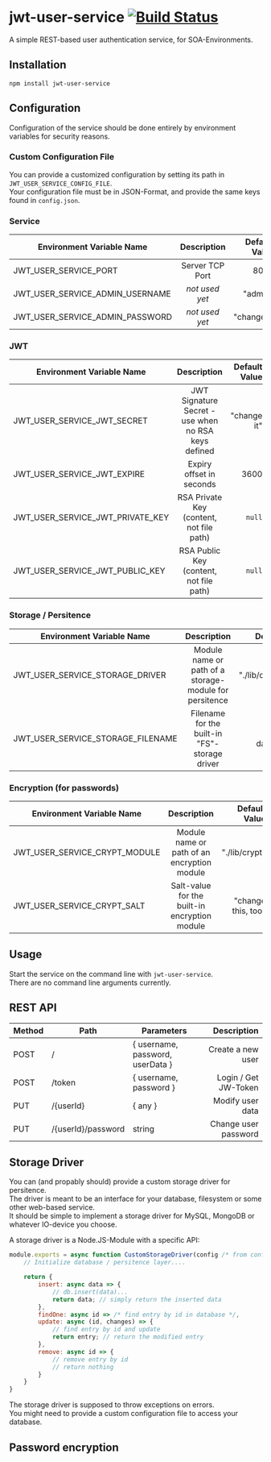 # jwt-user-service [![Build Status](https://travis-ci.org/stephanbruny/jwt-user-service.svg?branch=master)](https://travis-ci.org/stephanbruny/jwt-user-service)  

A simple REST-based user authentication service, for SOA-Environments.  

## Installation

`npm install jwt-user-service`

## Configuration

Configuration of the service should be done entirely by environment variables for security reasons.  

### Custom Configuration File

You can provide a customized configuration by setting its path in `JWT_USER_SERVICE_CONFIG_FILE`.  
Your configuration file must be in JSON-Format, and provide the same keys found in `config.json`.

### Service

| Environment Variable Name       | Description     | Default Value  |
| -----------------------------   |:-------------:  | --------------:|
| JWT_USER_SERVICE_PORT           | Server TCP Port | 8080 |
| JWT_USER_SERVICE_ADMIN_USERNAME | _not used yet_  | "admin" |
| JWT_USER_SERVICE_ADMIN_PASSWORD | _not used yet_  | "changeit" |

### JWT

| Environment Variable Name        | Description                                         | Default Value  |
| -----------------------------    |:-------------:                                      | --------------:|
| JWT_USER_SERVICE_JWT_SECRET      | JWT Signature Secret - use when no RSA keys defined | "change it" |
| JWT_USER_SERVICE_JWT_EXPIRE      | Expiry offset in seconds                            | 3600 |
| JWT_USER_SERVICE_JWT_PRIVATE_KEY | RSA Private Key (content, not file path)            | `null` |
| JWT_USER_SERVICE_JWT_PUBLIC_KEY  | RSA Public Key (content, not file path)             | `null` |

### Storage / Persitence

| Environment Variable Name         | Description                                            | Default Value  |
| -----------------------------     |:-------------:                                         | --------------:|
| JWT_USER_SERVICE_STORAGE_DRIVER   | Module name or path of a storage-module for persitence | "./lib/database/fs" |
| JWT_USER_SERVICE_STORAGE_FILENAME | Filename for the built-in "FS"-storage driver          | "./app-data/user.db" |

### Encryption (for passwords)

| Environment Variable Name         | Description                                            | Default Value  |
| -----------------------------     |:-------------:                                         | --------------:|
| JWT_USER_SERVICE_CRYPT_MODULE     | Module name or path of an encryption module            | "./lib/crypt"  |
| JWT_USER_SERVICE_CRYPT_SALT       | Salt-value for the built-in encryption module          | "change this, too" |

## Usage

Start the service on the command line with `jwt-user-service`.  
There are no command line arguments currently.  

## REST API

| Method | Path                | Parameters                                  | Description    |
| -------| -------------       | -------------                               | --------------:|
| POST   | /                   | { username, password, userData }            | Create a new user |
| POST   | /token              | { username, password }                      | Login / Get JW-Token |
| PUT    | /{userId}           | { any }                                     | Modify user data |
| PUT    | /{userId}/password  | string                                      | Change user password |

## Storage Driver

You can (and propably should) provide a custom storage driver for persitence.  
The driver is meant to be an interface for your database, filesystem or some other web-based service.  
It should be simple to implement a storage driver for MySQL, MongoDB or whatever IO-device you choose.  

A storage driver is a Node.JS-Module with a specific API:

```js
module.exports = async function CustomStorageDriver(config /* from config.storage */) {
    // Initialize database / persitence layer....

    return {
        insert: async data => {
            // db.insert(data)...
            return data; // simply return the inserted data
        },
        findOne: async id => /* find entry by id in database */,
        update: async (id, changes) => {
            // find entry by id and update
            return entry; // return the modified entry
        },
        remove: async id => {
            // remove entry by id
            // return nothing
        }
    }
}
```

The storage driver is supposed to throw exceptions on errors.  
You might need to provide a custom configuration file to access your database.  


## Password encryption